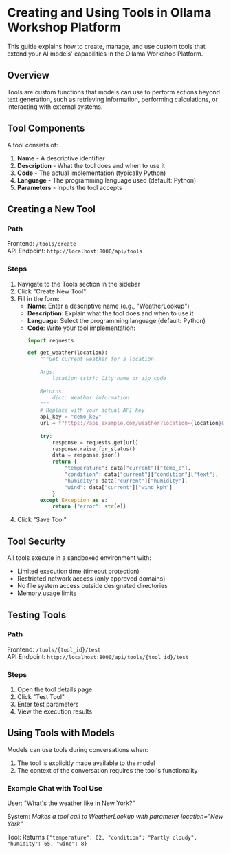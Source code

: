# Creating and Using Tools in Ollama Workshop Platform

This guide explains how to create, manage, and use custom tools that extend your AI models' capabilities in the Ollama Workshop Platform.

## Overview

Tools are custom functions that models can use to perform actions beyond text generation, such as retrieving information, performing calculations, or interacting with external systems.

## Tool Components

A tool consists of:

1. **Name** - A descriptive identifier
2. **Description** - What the tool does and when to use it
3. **Code** - The actual implementation (typically Python)
4. **Language** - The programming language used (default: Python)
5. **Parameters** - Inputs the tool accepts

## Creating a New Tool

### Path
Frontend: `/tools/create`  
API Endpoint: `http://localhost:8000/api/tools`

### Steps

1. Navigate to the Tools section in the sidebar
2. Click "Create New Tool"
3. Fill in the form:
   - **Name**: Enter a descriptive name (e.g., "WeatherLookup")
   - **Description**: Explain what the tool does and when to use it
   - **Language**: Select the programming language (default: Python)
   - **Code**: Write your tool implementation:
     ```python
     import requests
     
     def get_weather(location):
         """Get current weather for a location.
         
         Args:
             location (str): City name or zip code
             
         Returns:
             dict: Weather information
         """
         # Replace with your actual API key
         api_key = "demo_key"
         url = f"https://api.example.com/weather?location={location}&key={api_key}"
         
         try:
             response = requests.get(url)
             response.raise_for_status()
             data = response.json()
             return {
                 "temperature": data["current"]["temp_c"],
                 "condition": data["current"]["condition"]["text"],
                 "humidity": data["current"]["humidity"],
                 "wind": data["current"]["wind_kph"]
             }
         except Exception as e:
             return {"error": str(e)}
     ```
4. Click "Save Tool"

## Tool Security

All tools execute in a sandboxed environment with:

- Limited execution time (timeout protection)
- Restricted network access (only approved domains)
- No file system access outside designated directories
- Memory usage limits

## Testing Tools

### Path
Frontend: `/tools/{tool_id}/test`  
API Endpoint: `http://localhost:8000/api/tools/{tool_id}/test`

### Steps

1. Open the tool details page
2. Click "Test Tool"
3. Enter test parameters
4. View the execution results

## Using Tools with Models

Models can use tools during conversations when:

1. The tool is explicitly made available to the model
2. The context of the conversation requires the tool's functionality

### Example Chat with Tool Use

User: "What's the weather like in New York?"

System: *Makes a tool call to WeatherLookup with parameter location="New York"*

Tool: Returns `{"temperature": 62, "condition": "Partly cloudy", "humidity": 65, "wind": 8}`
